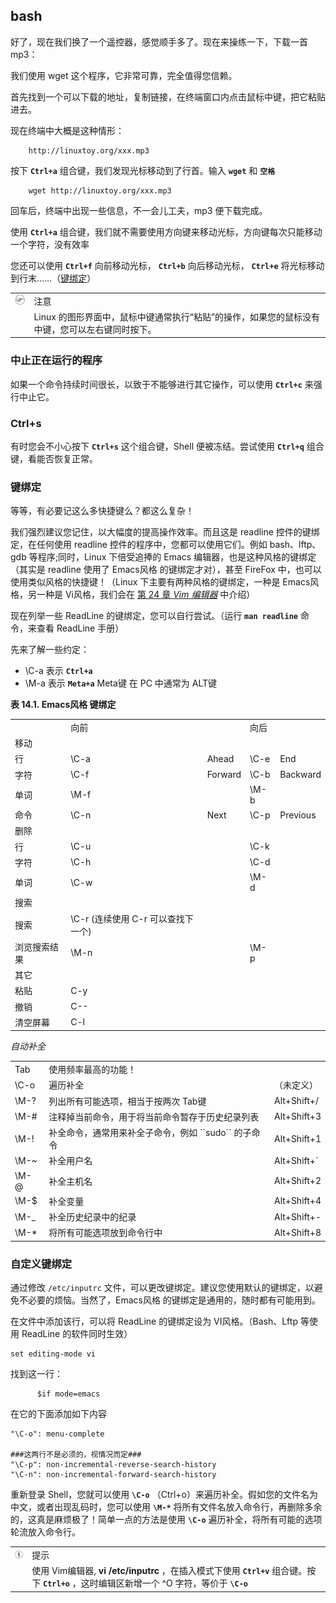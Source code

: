 ## bash

好了，现在我们换了一个遥控器，感觉顺手多了。现在来操练一下，下载一首
mp3：

我们使用 wget 这个程序，它非常可靠，完全值得您信赖。

首先找到一个可以下载的地址，复制链接，在终端窗口内点击鼠标中键，把它粘贴进去。

现在终端中大概是这种情形：

```shell
    http://linuxtoy.org/xxx.mp3  
```

按下 **`Ctrl+a`** 组合键，我们发现光标移动到了行首。输入 **`wget`** 和
**`空格`**

```shell
    wget http://linuxtoy.org/xxx.mp3  
```

回车后，终端中出现一些信息，不一会儿工夫，mp3 便下载完成。

使用 **`Ctrl+a`**
组合键，我们就不需要使用方向键来移动光标，方向键每次只能移动一个字符，没有效率

您还可以使用 **`Ctrl+f`** 向前移动光标， **`Ctrl+b`** 向后移动光标，
**`Ctrl+e`**
将光标移动到行末……（[键绑定](ch14s05.md#keybind "表 14.1. Emacs风格 键绑定")）

|                              |                                                                                                |
|:----------------------------:|:--------------------------|
| ![\[注意\]](images/note.png) | 注意                                                                                           |
|                              | Linux 的图形界面中，鼠标中键通常执行“粘贴”的操作，如果您的鼠标没有中键，您可以左右键同时按下。 |

### 中止正在运行的程序

如果一个命令持续时间很长，以致于不能够进行其它操作，可以使用
**`Ctrl+c`** 来强行中止它。

### Ctrl+s

有时您会不小心按下 **`Ctrl+s`** 这个组合键，Shell 便被冻结。尝试使用
**`Ctrl+q`** 组合键，看能否恢复正常。

### 键绑定

等等，有必要记这么多快捷键么？都这么复杂！

我们强烈建议您记住，以大幅度的提高操作效率。而且这是 readline
控件的键绑定，在任何使用 readline 控件的程序中，您都可以使用它们。例如
bash、lftp、gdb 等程序;同时，Linux 下倍受追捧的 Emacs
编辑器，也是这种风格的键绑定（其实是 readline 使用了 Emacs风格
的键绑定才对），甚至 FireFox 中，也可以使用类似风格的快捷键！（Linux
下主要有两种风格的键绑定，一种是 Emacs风格，另一种是 Vi风格，我们会在
[第 24 章 *Vim 编辑器*](ch24.md "第 24 章 Vim 编辑器") 中介绍）

现在列举一些 ReadLine 的键绑定，您可以自行尝试。（运行
**`man readline`** 命令，来查看 ReadLine 手册）

先来了解一些约定：

- \C-a 表示 **`Ctrl+a`**
- \M-a 表示 **`Meta+a`** Meta键 在 PC 中通常为 ALT键

**表 14.1. Emacs风格 键绑定**

|              |                                    |         |      |          |
|--------------|------------------------------------|---------|------|----------|
|              | 向前                               |         | 向后 |          |
| 移动         |                                    |         |      |          |
| 行           | \C-a                               | Ahead   | \C-e | End      |
| 字符         | \C-f                               | Forward | \C-b | Backward |
| 单词         | \M-f                               |         | \M-b |          |
| 命令         | \C-n                               | Next    | \C-p | Previous |
| 删除         |                                    |         |      |          |
| 行           | \C-u                               |         | \C-k |          |
| 字符         | \C-h                               |         | \C-d |          |
| 单词         | \C-w                               |         | \M-d |          |
| 搜索         |                                    |         |      |          |
| 搜索         | \C-r (连续使用 C-r 可以查找下一个) |         |      |          |
| 浏览搜索结果 | \M-n                               |         | \M-p |          |
| 其它         |                                    |         |      |          |
| 粘贴         | C-y                                |         |      |          |
| 撤销         | C--                                |         |      |          |
| 清空屏幕     | C-l                                |         |      |          |

*自动补全*

|       |                                                          |              |
|-------|----------------------------------------------------------|--------------|
| Tab   | 使用频率最高的功能！                                     |              |
| \C-o  | 遍历补全                                                 | （未定义）   |
| \M-?  | 列出所有可能选项，相当于按两次 Tab键                     | Alt+Shift+/  |
| \M-#  | 注释掉当前命令，用于将当前命令暂存于历史纪录列表         | Alt+Shift+3  |
| \M-!  | 补全命令，通常用来补全子命令，例如 \`\`sudo\`\` 的子命令 | Alt+Shift+1  |
| \M-~  | 补全用户名                                               | Alt+Shift+\` |
| \M-@  | 补全主机名                                               | Alt+Shift+2  |
| \M-\$ | 补全变量                                                 | Alt+Shift+4  |
| \M-\_ | 补全历史纪录中的纪录                                     | Alt+Shift+-  |
| \M-\* | 将所有可能选项放到命令行中                               | Alt+Shift+8  |

### 自定义键绑定

通过修改 `/etc/inputrc`
文件，可以更改键绑定。建议您使用默认的键绑定，以避免不必要的烦恼。当然了，Emacs风格
的键绑定是通用的，随时都有可能用到。

在文件中添加该行，可以将 ReadLine 的键绑定设为 VI风格。（Bash、Lftp
等使用 ReadLine 的软件同时生效）

```shell
set editing-mode vi    
```

找到这一行：

```shell
      $if mode=emacs    
```

在它的下面添加如下内容

```shell
"\C-o": menu-complete

###这两行不是必须的，视情况而定###
"\C-p": non-incremental-reverse-search-history
"\C-n": non-incremental-forward-search-history
```

重新登录 Shell，您就可以使用 **`\C-o`**
（Ctrl+o）来遍历补全。假如您的文件名为中文，或者出现乱码时，您可以使用
**`\M-*`**
将所有文件名放入命令行，再删除多余的，这真是麻烦极了！简单一点的方法是使用
**`\C-o`** 遍历补全，将所有可能的选项轮流放入命令行。

|                             |                                                                                                                                               |
|:---------------------------:|:-------------------------------------------------------------------------|
| ![\[提示\]](images/tip.png) | 提示                                                                                                                                          |
|                             | 使用 Vim编辑器, **vi /etc/inputrc** ，在插入模式下使用 **`Ctrl+v`** 组合键。按下 **`Ctrl+o`** ，这时编辑区新增一个 ^O 字符，等价于 **`\C-o`** |
